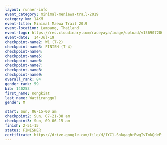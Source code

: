 ```yaml
---
layout: runner-info 
event_category: minimal-meniewa-trail-2019 
category_km: 14KM 
event-title: Minimal Maewa Trail 2019 
event-location: Lampang, Thailand 
event-logo: https://res.cloudinary.com/raceyaya/image/upload/v1569072805/logo/minimal-trail_ktnvsp.jpg 
event-date:  14-Jul-19 
checkpoint-name2: W1 (T-2) 
checkpoint-name3: FINISH (T-4) 
checkpoint-name4: 
checkpoint-name5: 
checkpoint-name6: 
checkpoint-name7: 
checkpoint-name8: 
checkpoint-name9: 
overall_rank: 84
gender_rank: 59
bib: 140253
first_name: Kongkiat
last_name: Wattiranggul
gender: M

start: Sun, 06-15-00 am
checkpoint2: Sun, 07-21-38 am
checkpoint3: Sun, 09-06-15 am
finish: 2-51-15
status: FINISHER
certificate: https://drive.google.com/file/d/1YC1-SnkqaghrRwgIvTmkQdeFiZJRU7EL/view?usp=sharing
---
```

